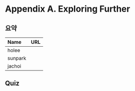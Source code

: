 # Appendix A. Exploring Further

## 요약
| Name | URL |
|:---|:---|
| holee |  |
| sunpark |  |
| jachoi |  |

## Quiz
